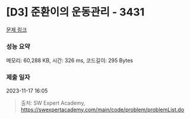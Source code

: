 # [D3] 준환이의 운동관리 - 3431 

[문제 링크](https://swexpertacademy.com/main/code/problem/problemDetail.do?contestProbId=AWE_ZXcqAAMDFAV2) 

### 성능 요약

메모리: 60,288 KB, 시간: 326 ms, 코드길이: 295 Bytes

### 제출 일자

2023-11-17 16:05



> 출처: SW Expert Academy, https://swexpertacademy.com/main/code/problem/problemList.do
